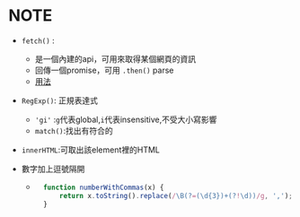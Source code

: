 # NOTE 

- `fetch()` :
    - 是一個內建的api，可用來取得某個網頁的資訊
    - 回傳一個promise，可用 `.then()` parse
    - [用法](https://www.oxxostudio.tw/articles/201908/js-fetch.html)

- `RegExp()`: 正規表達式
    - `'gi'` :`g`代表global,`i`代表insensitive,不受大小寫影響
    - `match()`:找出有符合的

- `innerHTML`:可取出該element裡的HTML

- 數字加上逗號隔開
    - ```javascript 
        function numberWithCommas(x) {
            return x.toString().replace(/\B(?=(\d{3})+(?!\d))/g, ',');
        }
      ```